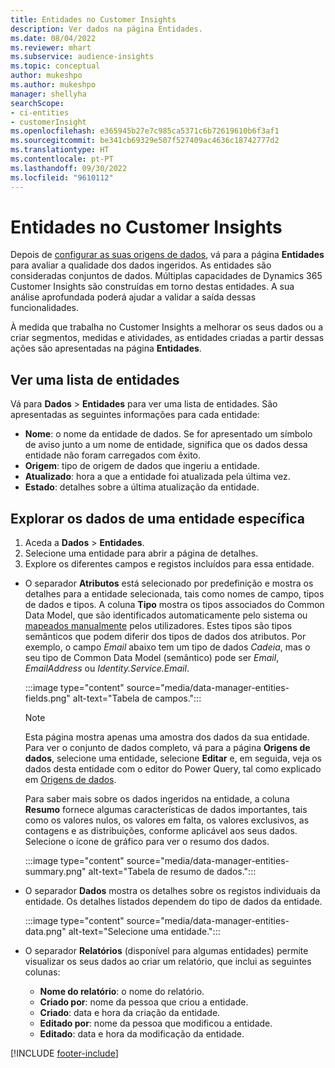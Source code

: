 ```yaml
---
title: Entidades no Customer Insights
description: Ver dados na página Entidades.
ms.date: 08/04/2022
ms.reviewer: mhart
ms.subservice: audience-insights
ms.topic: conceptual
author: mukeshpo
ms.author: mukeshpo
manager: shellyha
searchScope:
- ci-entities
- customerInsight
ms.openlocfilehash: e365945b27e7c985ca5371c6b72619610b6f3af1
ms.sourcegitcommit: be341cb69329e507f527409ac4636c18742777d2
ms.translationtype: HT
ms.contentlocale: pt-PT
ms.lasthandoff: 09/30/2022
ms.locfileid: "9610112"
---
```

# <a name="entities-in-customer-insights"></a>Entidades no Customer Insights

Depois de [configurar as suas origens de dados](data-sources.md), vá para a página **Entidades** para avaliar a qualidade dos dados ingeridos. As entidades são consideradas conjuntos de dados. Múltiplas capacidades de Dynamics 365 Customer Insights são construídas em torno destas entidades. A sua análise aprofundada poderá ajudar a validar a saída dessas funcionalidades.

À medida que trabalha no Customer Insights a melhorar os seus dados ou a criar segmentos, medidas e atividades, as entidades criadas a partir dessas ações são apresentadas na página **Entidades**.

## <a name="view-a-list-of-entities"></a>Ver uma lista de entidades

Vá para **Dados** > **Entidades** para ver uma lista de entidades. São apresentadas as seguintes informações para cada entidade:

- **Nome**: o nome da entidade de dados. Se for apresentado um símbolo de aviso junto a um nome de entidade, significa que os dados dessa entidade não foram carregados com êxito.
- **Origem**: tipo de origem de dados que ingeriu a entidade.
- **Atualizado**: hora a que a entidade foi atualizada pela última vez.
- **Estado**: detalhes sobre a última atualização da entidade.

## <a name="explore-a-specific-entitys-data"></a>Explorar os dados de uma entidade específica

1. Aceda a **Dados** > **Entidades**.
1. Selecione uma entidade para abrir a página de detalhes.  
1. Explore os diferentes campos e registos incluídos para essa entidade.

- O separador **Atributos** está selecionado por predefinição e mostra os detalhes para a entidade selecionada, tais como nomes de campo, tipos de dados e tipos. A coluna **Tipo** mostra os tipos associados do Common Data Model, que são identificados automaticamente pelo sistema ou [mapeados manualmente](map-entities.md) pelos utilizadores. Estes tipos são tipos semânticos que podem diferir dos tipos de dados dos atributos. Por exemplo, o campo *Email* abaixo tem um tipo de dados *Cadeia*, mas o seu tipo de Common Data Model (semântico) pode ser *Email*, *EmailAddress* ou *Identity.Service.Email*.

   :::image type="content" source="media/data-manager-entities-fields.png" alt-text="Tabela de campos.":::

   > [!NOTE]
   > Esta página mostra apenas uma amostra dos dados da sua entidade. Para ver o conjunto de dados completo, vá para a página **Origens de dados**, selecione uma entidade, selecione **Editar** e, em seguida, veja os dados desta entidade com o editor do Power Query, tal como explicado em [Origens de dados](data-sources.md).

   Para saber mais sobre os dados ingeridos na entidade, a coluna **Resumo** fornece algumas características de dados importantes, tais como os valores nulos, os valores em falta, os valores exclusivos, as contagens e as distribuições, conforme aplicável aos seus dados. Selecione o ícone de gráfico para ver o resumo dos dados.

   :::image type="content" source="media/data-manager-entities-summary.png" alt-text="Tabela de resumo de dados.":::

- O separador **Dados** mostra os detalhes sobre os registos individuais da entidade. Os detalhes listados dependem do tipo de dados da entidade.

   :::image type="content" source="media/data-manager-entities-data.png" alt-text="Selecione uma entidade.":::

- O separador **Relatórios** (disponível para algumas entidades) permite visualizar os seus dados ao criar um relatório, que inclui as seguintes colunas:

  - **Nome do relatório**: o nome do relatório.
  - **Criado por**: nome da pessoa que criou a entidade.
  - **Criado**: data e hora da criação da entidade.
  - **Editado por**: nome da pessoa que modificou a entidade.
  - **Editado**: data e hora da modificação da entidade.

[!INCLUDE [footer-include](includes/footer-banner.md)]

